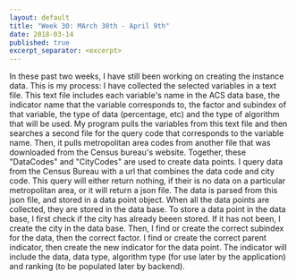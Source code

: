 ```yaml
---
layout: default
title: "Week 30: MArch 30th - April 9th"
date: 2018-03-14
published: true
excerpt_separator: <excerpt>
---
```

In these past two weeks, I have still been working on creating the instance data. This is my process:<excerpt>
I have collected the selected variables in a text file. This text file includes each variable's name in the ACS data base, the indicator name that the variable corresponds to, the factor and subindex of that variable, the type of data (percentage, etc) and the type of algorithm that will be used. My program pulls the variables from this text file and then searches a second file for the query code that corresponds to the variable name. Then, it pulls metropolitan area codes from another file that was downloaded from the Census bureau's website. Together, these "DataCodes" and "CityCodes" are used to create data points. 
I query data from the Census Bureau with a url that combines the data code and city code. This query will either return nothing, if their is no data on a particular metropolitan area, or it will return a json file. The data is parsed from this json file, and stored in a data point object. When all the data points are collected, they are stored in the data base.
To store a data point in the data base, I first check if the city has already beeen stored. If it has not been, I create the city in the data base. Then, I find or create the correct subindex for the data, then the correct factor. I find or create the correct parent indicator, then create the new indicator for the data point. The indicator will include the data, data type, algorithm type (for use later by the application) and ranking (to be populated later by backend). 
